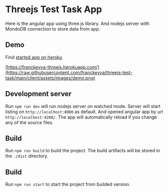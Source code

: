 # Threejs Test Task App

Here is the angular app using three.js library. 
And nodejs server with MondoDB connection to store data from app.

## Demo
Find [started app on heroku](https://franckevva-threejs.herokuapp.com//)

[https://franckevva-threejs.herokuapp.com/](https://raw.githubusercontent.com/franckevva/threejs-test-task/main/client/assets/images/demo.png)

## Development server
Run `npm run dev` will run nodejs server on watched mode. Server will start listing on `http://localhost:8000` as default. And opened angular app by url `http://localhost:4200/`. The app will automatically reload if you change any of the source files.


## Build
Run `npm run build` to build the project. The build artifacts will be stored in the `./dist` directory.


## Build
Run `npm run start` to start the project from builded version.
